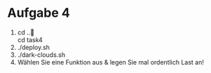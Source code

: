 # Aufgabe 4

1)  cd ..  
    cd task4
2)  ./deploy.sh
3)  ./dark-clouds.sh
4) Wählen Sie eine Funktion aus & legen Sie mal ordentlich Last an!



